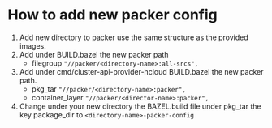 # How to add new packer config

1. Add new directory to packer use the same structure as the provided images.
1. Add under BUILD.bazel the new packer path
    - filegroup `"//packer/<directory-name>:all-srcs", `
1. Add under cmd/cluster-api-provider-hcloud BUILD.bazel the new packer path.
    - pkg_tar `"//packer/<directory-name>:packer",`
    - container_layer `"//packer/<director-name>:packer",`
1. Change under your new directory the BAZEL.build file under pkg_tar the key package_dir to `<directory-name>-packer-config`
